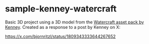 # sample-kenney-watercraft

Basic 3D project using a 3D model from the [Watercraft asset pack by Kenney](https://kenney.nl/assets/watercraft-kit). Created as a response to a post by Kenney on X:

https://x.com/bjornritzl/status/1809343333644267652